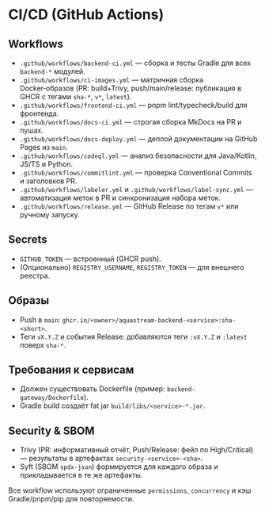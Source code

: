# CI/CD (GitHub Actions)

## Workflows
- `.github/workflows/backend-ci.yml` — сборка и тесты Gradle для всех `backend-*` модулей.
- `.github/workflows/ci-images.yml` — матричная сборка Docker‑образов (PR: build+Trivy, push/main/release: публикация в GHCR с тегами `sha-*`, `v*`, `latest`).
- `.github/workflows/frontend-ci.yml` — pnpm lint/typecheck/build для фронтенда.
- `.github/workflows/docs-ci.yml` — строгая сборка MkDocs на PR и пушах.
- `.github/workflows/docs-deploy.yml` — деплой документации на GitHub Pages из `main`.
- `.github/workflows/codeql.yml` — анализ безопасности для Java/Kotlin, JS/TS и Python.
- `.github/workflows/commitlint.yml` — проверка Conventional Commits и заголовков PR.
- `.github/workflows/labeler.yml` и `.github/workflows/label-sync.yml` — автоматизация меток в PR и синхронизация набора меток.
- `.github/workflows/release.yml` — GitHub Release по тегам `v*` или ручному запуску.

## Secrets
- `GITHUB_TOKEN` — встроенный (GHCR push).
- (Опционально) `REGISTRY_USERNAME`, `REGISTRY_TOKEN` — для внешнего реестра.

## Образы
- Push в `main`: `ghcr.io/<owner>/aquastream-backend-<service>:sha-<short>`.
- Теги `vX.Y.Z` и события Release: добавляются теги `:vX.Y.Z` и `:latest` поверх `sha-*`.

## Требования к сервисам
- Должен существовать Dockerfile (пример: `backend-gateway/Dockerfile`).
- Gradle build создаёт fat jar `build/libs/<service>-*.jar`.

## Security & SBOM
- Trivy (PR: информативный отчёт, Push/Release: фейл по High/Critical) — результаты в артефактах `security-<service>-<sha>`.
- Syft (SBOM `spdx-json`) формируется для каждого образа и прикладывается в те же артефакты.

Все workflow используют ограниченные `permissions`, `concurrency` и кэш Gradle/pnpm/pip для повторяемости.

